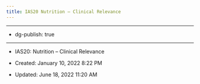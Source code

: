 ```yaml
---
title: IAS20 Nutrition – Clinical Relevance
---
```


- --

- dg-publish: true

- --

- IAS20: Nutrition – Clinical Relevance

- Created: January 10, 2022 8:22 PM

- Updated: June 18, 2022 11:20 AM
